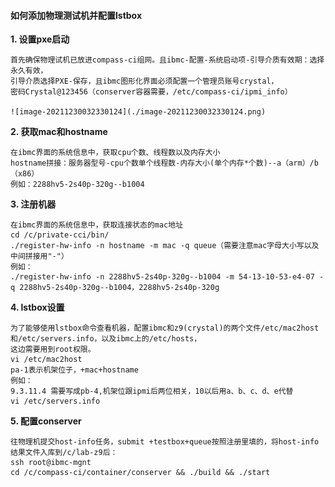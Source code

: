 #### 如何添加物理测试机并配置lstbox

 **1. 设置pxe启动** 
        
    首先确保物理试机已放进compass-ci组网。且ibmc-配置-系统启动项-引导介质有效期：选择永久有效，
    引导介质选择PXE-保存，且ibmc图形化界面必须配置一个管理员账号crystal，
    密码Crystal@123456（conserver容器需要，/etc/compass-ci/ipmi_info）
    
    ![image-20211230032330124](./image-20211230032330124.png)

 **2. 获取mac和hostname** 
    
    在ibmc界面的系统信息中，获取cpu个数、线程数以及内存大小
    hostname拼接：服务器型号-cpu个数单个线程数-内存大小(单个内存*个数)--a（arm）/b（x86）
    例如：2288hv5-2s40p-320g--b1004

 **3. 注册机器** 

    在ibmc界面的系统信息中，获取连接状态的mac地址
    cd /c/private-cci/bin/
    ./register-hw-info -n hostname -m mac -q queue（需要注意mac字母大小写以及中间拼接用"-"）
    例如：
    ./register-hw-info -n 2288hv5-2s40p-320g--b1004 -m 54-13-10-53-e4-07 -q 2288hv5-2s40p-320g--b1004，2288hv5-2s40p-320g



 **4. lstbox设置** 

    为了能够使用lstbox命令查看机器，配置ibmc和z9(crystal)的两个文件/etc/mac2host和/etc/servers.info，以及ibmc上的/etc/hosts，
    这边需要用到root权限。
    vi /etc/mac2host
    pa-1表示机架位子，+mac+hostname
    例如：
    9.3.11.4 需要写成pb-4,机架位跟ipmi后两位相关，10以后用a、b、c、d、e代替 
    vi /etc/servers.info

 **5. 配置conserver** 

    往物理机提交host-info任务，submit +testbox+queue按照注册里填的，将host-info结果文件入库到/c/lab-z9后：
    ssh root@ibmc-mgnt
    cd /c/compass-ci/container/conserver && ./build && ./start
